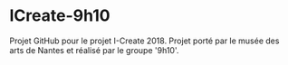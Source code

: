 # ICreate-9h10
Projet GitHub pour le projet I-Create 2018. Projet porté par le musée des arts de Nantes et réalisé par le groupe '9h10'.
